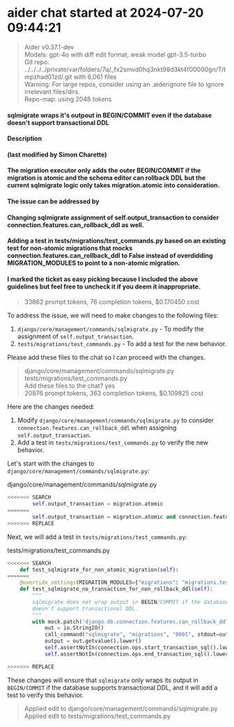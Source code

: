 
# aider chat started at 2024-07-20 09:44:21

> Aider v0.37.1-dev  
> Models: gpt-4o with diff edit format, weak model gpt-3.5-turbo  
> Git repo: ../../../../private/var/folders/7q/_fx2smvd0hq3nkt98d3kt4f00000gn/T/tmpzhad01zd/.git with 6,061 files  
> Warning: For large repos, consider using an .aiderignore file to ignore irrelevant files/dirs.  
> Repo-map: using 2048 tokens  

#### sqlmigrate wraps it's outpout in BEGIN/COMMIT even if the database doesn't support transactional DDL  
#### Description  
#### 	   
#### 		(last modified by Simon Charette)  
#### 	   
#### The migration executor only adds the outer BEGIN/COMMIT ​if the migration is atomic and ​the schema editor can rollback DDL but the current sqlmigrate logic only takes migration.atomic into consideration.  
#### The issue can be addressed by  
#### Changing sqlmigrate ​assignment of self.output_transaction to consider connection.features.can_rollback_ddl as well.  
#### Adding a test in tests/migrations/test_commands.py based on ​an existing test for non-atomic migrations that mocks connection.features.can_rollback_ddl to False instead of overdidding MIGRATION_MODULES to point to a non-atomic migration.  
#### I marked the ticket as easy picking because I included the above guidelines but feel free to uncheck it if you deem it inappropriate.  
> 33862 prompt tokens, 76 completion tokens, $0.170450 cost  

To address the issue, we will need to make changes to the following files:

1. `django/core/management/commands/sqlmigrate.py` - To modify the assignment of `self.output_transaction`.
2. `tests/migrations/test_commands.py` - To add a test for the new behavior.

Please add these files to the chat so I can proceed with the changes.

> django/core/management/commands/sqlmigrate.py  
> tests/migrations/test_commands.py  
> Add these files to the chat? yes  
> 20876 prompt tokens, 363 completion tokens, $0.109825 cost  

Here are the changes needed:

1. Modify `django/core/management/commands/sqlmigrate.py` to consider `connection.features.can_rollback_ddl` when assigning `self.output_transaction`.
2. Add a test in `tests/migrations/test_commands.py` to verify the new behavior.

Let's start with the changes to `django/core/management/commands/sqlmigrate.py`:

django/core/management/commands/sqlmigrate.py
```python
<<<<<<< SEARCH
        self.output_transaction = migration.atomic
=======
        self.output_transaction = migration.atomic and connection.features.can_rollback_ddl
>>>>>>> REPLACE
```

Next, we will add a test in `tests/migrations/test_commands.py`:

tests/migrations/test_commands.py
```python
<<<<<<< SEARCH
    def test_sqlmigrate_for_non_atomic_migration(self):
=======
    @override_settings(MIGRATION_MODULES={"migrations": "migrations.test_migrations"})
    def test_sqlmigrate_no_transaction_for_non_rollback_ddl(self):
        """
        sqlmigrate does not wrap output in BEGIN/COMMIT if the database
        doesn't support transactional DDL.
        """
        with mock.patch('django.db.connection.features.can_rollback_ddl', False):
            out = io.StringIO()
            call_command("sqlmigrate", "migrations", "0001", stdout=out)
            output = out.getvalue().lower()
            self.assertNotIn(connection.ops.start_transaction_sql().lower(), output)
            self.assertNotIn(connection.ops.end_transaction_sql().lower(), output)

>>>>>>> REPLACE
```

These changes will ensure that `sqlmigrate` only wraps its output in `BEGIN/COMMIT` if the database supports transactional DDL, and it will add a test to verify this behavior.

> Applied edit to django/core/management/commands/sqlmigrate.py  
> Applied edit to tests/migrations/test_commands.py  
